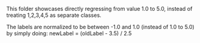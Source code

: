This folder showcases directly regressing from value 1.0 to 5.0, instead of treating 1,2,3,4,5 as separate classes.

The labels are normalized to be between -1.0 and 1.0 (instead of 1.0 to 5.0) by simply doing: newLabel = (oldLabel - 3.5) / 2.5
